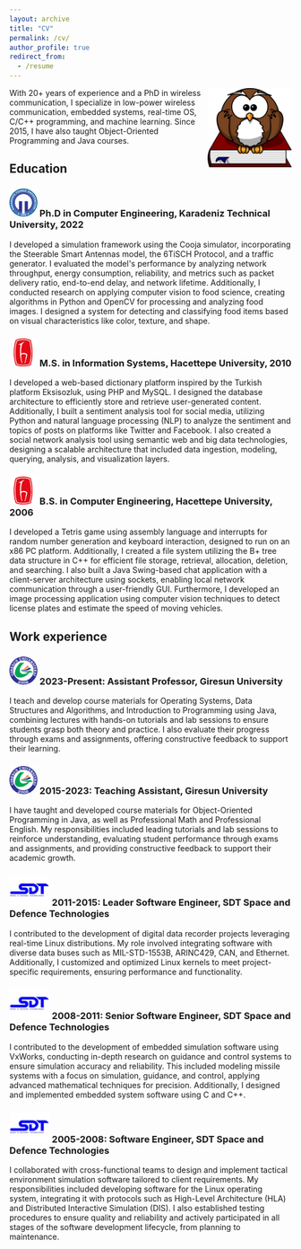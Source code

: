 ```yaml
---
layout: archive
title: "CV"
permalink: /cv/
author_profile: true
redirect_from:
  - /resume
---
```


<img align="right" width="150" alt="owl on book" src="/images/owl-on-book.png">

With 20+ years of experience and a PhD in wireless communication, I specialize in low-power wireless communication, embedded systems, real-time OS, C/C++ programming, and machine learning. Since 2015, I have also taught Object-Oriented Programming and Java courses.

## Education

### <img src="/images/logo-ktu.png" alt="KTU" width="50" height="50"> Ph.D in Computer Engineering, Karadeniz Technical University, 2022
  I developed a simulation framework using the Cooja simulator, incorporating the Steerable Smart Antennas model, the 6TiSCH Protocol, and a traffic generator. I evaluated the model's performance by analyzing network throughput, energy consumption, reliability, and metrics such as packet delivery ratio, end-to-end delay, and network lifetime. Additionally, I conducted research on applying computer vision to food science, creating algorithms in Python and OpenCV for processing and analyzing food images. I designed a system for detecting and classifying food items based on visual characteristics like color, texture, and shape.

### <img src="/images/logo-hacettepe.png" alt="Hacettepe" width="50" height="50"> M.S. in Information Systems, Hacettepe University, 2010
  I developed a web-based dictionary platform inspired by the Turkish platform Eksisozluk, using PHP and MySQL. I designed the database architecture to efficiently store and retrieve user-generated content. Additionally, I built a sentiment analysis tool for social media, utilizing Python and natural language processing (NLP) to analyze the sentiment and topics of posts on platforms like Twitter and Facebook. I also created a social network analysis tool using semantic web and big data technologies, designing a scalable architecture that included data ingestion, modeling, querying, analysis, and visualization layers.

### <img src="/images/logo-hacettepe.png" alt="Hacettepe" width="50" height="50"> B.S. in Computer Engineering, Hacettepe University, 2006
  I developed a Tetris game using assembly language and interrupts for random number generation and keyboard interaction, designed to run on an x86 PC platform. Additionally, I created a file system utilizing the B+ tree data structure in C++ for efficient file storage, retrieval, allocation, deletion, and searching. I also built a Java Swing-based chat application with a client-server architecture using sockets, enabling local network communication through a user-friendly GUI. Furthermore, I developed an image processing application using computer vision techniques to detect license plates and estimate the speed of moving vehicles.

## Work experience

### <img src="/images/logo-giresun.png" alt="GRU" width="50" height="50"> 2023-Present: Assistant Professor, Giresun University
  I teach and develop course materials for Operating Systems, Data Structures and Algorithms, and Introduction to Programming using Java, combining lectures with hands-on tutorials and lab sessions to ensure students grasp both theory and practice. I also evaluate their progress through exams and assignments, offering constructive feedback to support their learning.

### <img src="/images/logo-giresun.png" alt="GRU" width="50" height="50"> 2015-2023: Teaching Assistant, Giresun University
  I have taught and developed course materials for Object-Oriented Programming in Java, as well as Professional Math and Professional English. My responsibilities included leading tutorials and lab sessions to reinforce understanding, evaluating student performance through exams and assignments, and providing constructive feedback to support their academic growth.

### <img src="/images/logo-sdt.png" alt="SDT" width="72" height="54"> 2011-2015: Leader Software Engineer, SDT Space and Defence Technologies 
  I contributed to the development of digital data recorder projects leveraging real-time Linux distributions. My role involved integrating software with diverse data buses such as MIL-STD-1553B, ARINC429, CAN, and Ethernet. Additionally, I customized and optimized Linux kernels to meet project-specific requirements, ensuring performance and functionality.

### <img src="/images/logo-sdt.png" alt="SDT" width="72" height="54"> 2008-2011: Senior Software Engineer, SDT Space and Defence Technologies 
  I contributed to the development of embedded simulation software using VxWorks, conducting in-depth research on guidance and control systems to ensure simulation accuracy and reliability. This included modeling missile systems with a focus on simulation, guidance, and control, applying advanced mathematical techniques for precision. Additionally, I designed and implemented embedded system software using C and C++.

### <img src="/images/logo-sdt.png" alt="SDT" width="72" height="54"> 2005-2008: Software Engineer, SDT Space and Defence Technologies 
  I collaborated with cross-functional teams to design and implement tactical environment simulation software tailored to client requirements. My responsibilities included developing software for the Linux operating system, integrating it with protocols such as High-Level Architecture (HLA) and Distributed Interactive Simulation (DIS). I also established testing procedures to ensure quality and reliability and actively participated in all stages of the software development lifecycle, from planning to maintenance.
  
